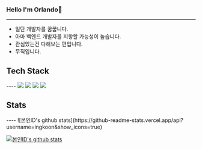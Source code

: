 ###  Hello I'm Orlando👋
---
- 일단 개발자를 꿈꿉니다.
- 아마 백엔드 개발자를 지향할 가능성이 높습니다.
- 관심있는건 다해보는 편입니다.
- 무직입니다.


<!--
**ingkoon/ingkoon** is a ✨ _special_ ✨ repository because its `README.md` (this file) appears on your GitHub profile.

Here are some ideas to get you started:

- 🔭 I’m currently working on ...
- 🌱 I’m currently learning ...
- 👯 I’m looking to collaborate on ...
- 🤔 I’m looking for help with ...
- 💬 Ask me about ...
- 📫 How to reach me: ...
- 😄 Pronouns: ...
- ⚡ Fun fact: ...
-->


<h2>Tech Stack</h2>
----
<img src="https://img.shields.io/badge/Python-3766AB?style=flat-square&logo=Python&logoColor=white"/></a>
<img src="https://img.shields.io/badge/Django-092E20?style=flat-square&logo=Django&logoColor=white"/></a>
<img src="https://img.shields.io/badge/Flutter-02569B?style=flat-square&logo=Flutter&logoColor=white"/></a>
<img src="https://img.shields.io/badge/MySQL-4479A1?style=flat-square&logo=MySQL&logoColor=white"/></a>

</br>

<h2>Stats</h2>
----
![본인ID's github stats](https://github-readme-stats.vercel.app/api?username=ingkoon&show_icons=true)

[![본인ID's github stats](https://github-readme-stats.vercel.app/api/top-langs/?username=ingkoon&show_icons=true&hide_border=true&title_color=004386&icon_color=004386&layout=compact)](https://github.com/ingkoon)
